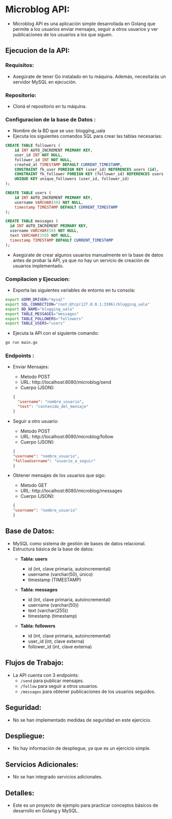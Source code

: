 # Microblog API:
- Microblog API es una aplicación simple desarrollada en Golang que permite a los usuarios enviar mensajes, 
seguir a otros usuarios y ver publicaciones de los usuarios a los que siguen.

## Ejecucion de la API:

  ### Requisitos:
  - Asegúrate de tener Go instalado en tu máquina. Además, necesitarás un servidor MySQL en ejecución.

  ### Repositorio:
  - Cloná el repositorio en tu máquina.

  ### Configuracion de la base de Datos : 
  - Nombre de la BD que se uso: blogging_uala
  - Ejecuta los siguientes comandos SQL para crear las tablas necesarias:
  ```sql
  CREATE TABLE followers (
      id INT AUTO_INCREMENT PRIMARY KEY,
      user_id INT NOT NULL,
      follower_id INT NOT NULL,
      created_at TIMESTAMP DEFAULT CURRENT_TIMESTAMP,
      CONSTRAINT fk_user FOREIGN KEY (user_id) REFERENCES users (id),
      CONSTRAINT fk_follower FOREIGN KEY (follower_id) REFERENCES users (id),
      UNIQUE KEY unique_followers (user_id, follower_id)
  );

  CREATE TABLE users (
      id INT AUTO_INCREMENT PRIMARY KEY,
      username VARCHAR(50) NOT NULL,
      timestamp TIMESTAMP DEFAULT CURRENT_TIMESTAMP
  );

  CREATE TABLE messages (
    id INT AUTO_INCREMENT PRIMARY KEY,
    username VARCHAR(50) NOT NULL,
    text VARCHAR(250) NOT NULL,
    timestamp TIMESTAMP DEFAULT CURRENT_TIMESTAMP
  );
  ```
  - Asegúrate de crear algunos usuarios manualmente en la base de datos antes de probar la API, ya que no hay un servicio de creación de usuarios implementado.
  
### Compilacion y Ejecucion:
- Exporta las siguientes variables de entorno en tu consola:
```sh
export GORM_DRIVER="mysql"
export SQL_CONNECTION="root:@tcp(127.0.0.1:3306)/blogging_uala"
export BD_NAME="blogging_uala"
export TABLE_MESSAGES="messages"
export TABLE_FOLLOWERS="followers"
export TABLE_USERS="users"
```
- Ejecuta la API con el siguiente comando:
```sh
go run main.go
```

### Endpoints :
- Enviar Mensajes:
  - Metodo POST
  - URL: http://localhost:8080/microblog/send
  - Cuerpo (JSON):
  ```json
  {
    "username": "nombre_usuario",
    "text": "contenido_del_mensaje"
  }
  ```

- Seguir a otro usuario:
  - Metodo POST
  - URL: http://localhost:8080/microblog/follow
  - Cuerpo (JSON):
  ```json
  {
  "username": "nombre_usuario",
  "followUsername": "usuario_a_seguir"
  }
  ```

- Obtener mensajes de los usuarios que sigo:
  - Metodo GET
  - URL: http://localhost:8080/microblog/messages
  - Cuerpo (JSON):
  ```json
  {
  "username": "nombre_usuario"
  }
  ```

## Base de Datos:
- MySQL como sistema de gestión de bases de datos relacional.
- Estructura básica de la base de datos:
  - **Tabla: users**
    - id (int, clave primaria, autoincremental)
    - username (varchar(50), único)
    - timestamp (TIMESTAMP)

  - **Tabla: messages**
    - id (int, clave primaria, autoincremental)
    - username (varchar(50))
    - text (varchar(255))
    - timestamp (timestamp)

  - **Tabla: followers**
    - id (int, clave primaria, autoincremental)
    - user_id (int, clave externa)
    - follower_id (int, clave externa)

## Flujos de Trabajo:
- La API cuenta con 3 endpoints: 
  - `/send` para publicar mensajes.
  - `/follow` para seguir a otros usuarios.
  - `/messages` para obtener publicaciones de los usuarios seguidos.

## Seguridad:
- No se han implementado medidas de seguridad en este ejercicio.

## Despliegue:
- No hay información de despliegue, ya que es un ejercicio simple.

## Servicios Adicionales:
- No se han integrado servicios adicionales.

## Detalles:
- Este es un proyecto de ejemplo para practicar conceptos básicos de desarrollo en Golang y MySQL.

